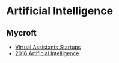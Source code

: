 Artificial Intelligence
==

## Mycroft



- [Virtual Assistants Startups](http://www.inc.com/magazine/201604/tess-townsend/virtual-assistant-startups.html)
- [2016 Artificial Intelligence](http://www.inc.com/christine-lagorio/best-industries-2016-artificial-intelligence.html)